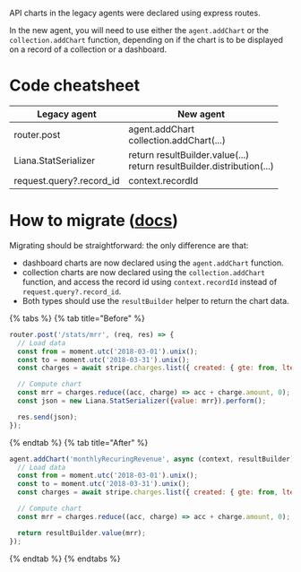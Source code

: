 API charts in the legacy agents were declared using express routes.

In the new agent, you will need to use either the `agent.addChart` or the `collection.addChart` function, depending on if the chart is to be displayed on a record of a collection or a dashboard.

# Code cheatsheet

| Legacy agent             | New agent                                                                 |
| ------------------------ | ------------------------------------------------------------------------- |
| router.post              | agent.addChart<br>collection.addChart(...)                                |
| Liana.StatSerializer     | return resultBuilder.value(...)<br>return resultBuilder.distribution(...) |
| request.query?.record_id | context.recordId                                                          |

# How to migrate ([docs](../../../../agent-customization/charts/README.md))

Migrating should be straightforward: the only difference are that:

- dashboard charts are now declared using the `agent.addChart` function.
- collection charts are now declared using the `collection.addChart` function, and access the record id using `context.recordId` instead of `request.query?.record_id`.
- Both types should use the `resultBuilder` helper to return the chart data.

{% tabs %} {% tab title="Before" %}

```javascript
router.post('/stats/mrr', (req, res) => {
  // Load data
  const from = moment.utc('2018-03-01').unix();
  const to = moment.utc('2018-03-31').unix();
  const charges = await stripe.charges.list({ created: { gte: from, lte: to } });

  // Compute chart
  const mrr = charges.reduce((acc, charge) => acc + charge.amount, 0);
  const json = new Liana.StatSerializer({value: mrr}).perform();

  res.send(json);
});
```

{% endtab %} {% tab title="After" %}

```javascript
agent.addChart('monthlyRecuringRevenue', async (context, resultBuilder) => {
  // Load data
  const from = moment.utc('2018-03-01').unix();
  const to = moment.utc('2018-03-31').unix();
  const charges = await stripe.charges.list({ created: { gte: from, lte: to } });

  // Compute chart
  const mrr = charges.reduce((acc, charge) => acc + charge.amount, 0);

  return resultBuilder.value(mrr);
});
```

{% endtab %} {% endtabs %}
